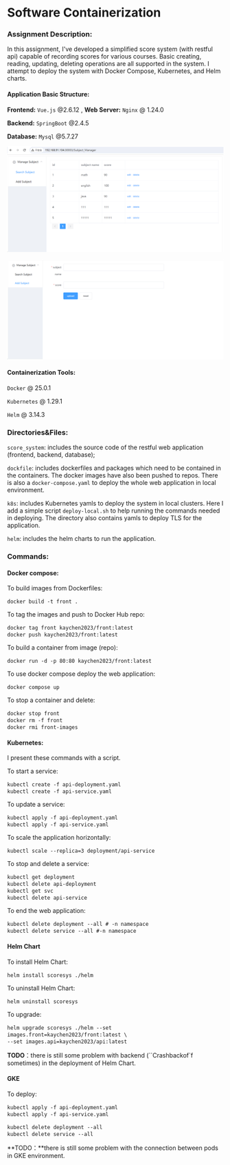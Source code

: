 

# Software Containerization

### Assignment Description:

In this assignment, I've developed a simplified score system (with restful api) capable of recording scores for various courses. Basic creating, reading, updating, deleting operations are all supported in the system. I attempt to deploy the system with Docker Compose, Kubernetes, and Helm charts.



#### Application Basic Structure:

**Frontend:**  `Vue.js` @2.6.12 ,  **Web Server:** `Nginx` @ 1.24.0

**Backend:** `SpringBoot` @2.4.5

**Database:** `Mysql` @5.7.27

 ![1711742624356](.\assets\1711742624356.png)

![1711742664137](.\assets\1711742664137.png)

#### Containerization Tools:

`Docker` @ 25.0.1

`Kubernetes` @ 1.29.1

`Helm` @ 3.14.3



### Directories&Files:

`score_system`: includes the source code of the restful web application (frontend, backend, database);

`dockfile`: includes dockerfiles and packages which need to be contained in the containers. The docker images have also been pushed to repos. There is also a `docker-compose.yaml` to deploy the whole web application in local environment.

`k8s`: includes Kubernetes yamls to deploy the system in local clusters. Here I add a simple script `deploy-local.sh` to help running the commands needed in deploying. The directory also contains yamls to deploy TLS for the application.  

`helm`: includes the helm charts to run the application.    



### Commands:

#### Docker compose:

To build images from Dockerfiles:

```shell
docker build -t front .
```

To tag the images and push to Docker Hub repo:

```shell
docker tag front kaychen2023/front:latest
docker push kaychen2023/front:latest
```

To build a container from image (repo):

```shell
docker run -d -p 80:80 kaychen2023/front:latest
```

To use docker compose deploy the web application:

```shell
docker compose up
```

To stop a container and delete:

```shell
docker stop front
docker rm -f front
docker rmi front-images
```

#### Kubernetes:

I present these commands with a script.

To start a service:

```shell
kubectl create -f api-deployment.yaml
kubectl create -f api-service.yaml 
```

To update a service:

```shell
kubectl apply -f api-deployment.yaml
kubectl apply -f api-service.yaml
```

To scale the application horizontally:

```shell
kubectl scale --replica=3 deployment/api-service
```

To stop and delete a service:

```shell
kubectl get deployment
kubectl delete api-deployment
kubectl get svc
kubectl delete api-service
```

To end the web application:

```shell
kubectl delete deployment --all # -n namespace
kubectl delete service --all #-n namespace
```

#### Helm Chart

To install Helm Chart:

```shell
helm install scoresys ./helm
```

To uninstall Helm Chart:

```shell
helm uninstall scoresys
```

To upgrade: 

```shell
helm upgrade scoresys ./helm --set images.front=kaychen2023/front:latest \
--set images.api=kaychen2023/api:latest
```

**TODO**：there is still some problem with backend (``Crashbackof`f sometimes) in the deployment of Helm Chart.

#### GKE

To deploy:

```shell
kubectl apply -f api-deployment.yaml
kubectl apply -f api-service.yaml
```

```shell
kubectl delete deployment --all 
kubectl delete service --all 
```

**TODO：**there is still some problem with the connection between pods in GKE environment.